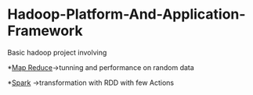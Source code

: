 # Hadoop-Platform-And-Application-Framework
Basic hadoop project involving 

*[Map Reduce](https://github.com/eclipse707/Hadoop-Platform-And-Application-Framework/tree/master/map-reduce)->tunning and performance on random data  

*[Spark](https://github.com/eclipse707/Hadoop-Platform-And-Application-Framework/tree/master/spark) ->transformation with RDD with few Actions 
